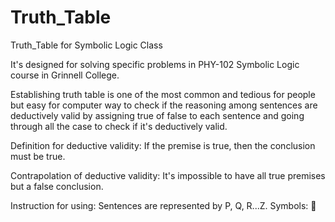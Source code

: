 # Truth_Table
Truth_Table for Symbolic Logic Class

It's designed for solving specific problems in PHY-102 Symbolic Logic course in Grinnell College.

Establishing truth table is one of the most common and tedious for people but easy for computer way to check if 
the reasoning among sentences are deductively valid by assigning true of false to each sentence and going through all the case 
to check if it's deductively valid.

Definition for deductive validity:
If the premise is true, then the conclusion must be true.

Contrapolation of deductive validity:
It's impossible to have all true premises but a false conclusion.

Instruction for using:
Sentences are represented by P, Q, R...Z.
Symbols: 
